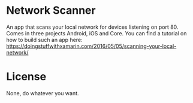 # Network Scanner
An app that scans your local network for devices listening on port 80. 
Comes in three projects Android, iOS and Core. You can find a tutorial on how to build such an app here: https://doingstuffwithxamarin.com/2016/05/05/scanning-your-local-network/

# License
None, do whatever you want.
